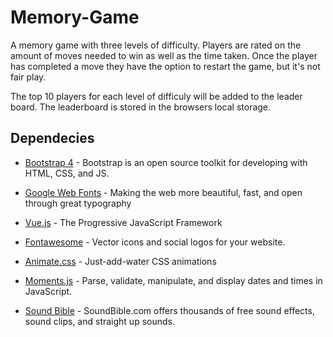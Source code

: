 # Memory-Game

A memory game with three levels of difficulty. Players are rated on the amount of moves needed to win as well as the time taken. Once the player has completed a move they have the option to restart the game, but it's not fair play.

The top 10 players for each level of difficuly will be added to the leader board. The leaderboard is stored in the browsers local storage.

## Dependecies

* [Bootstrap 4](https://getbootstrap.com/) - Bootstrap is an open source toolkit for developing with HTML, CSS, and JS.

* [Google Web Fonts](https://fonts.google.com/) - Making the web more beautiful, fast, and open through great typography

* [Vue.js](https://vuejs.org/) - The Progressive JavaScript Framework

* [Fontawesome](https://fontawesome.com/) - Vector icons and social logos for your website.

* [Animate.css](https://daneden.github.io/animate.css/) - Just-add-water CSS animations

* [Moments.js](https://momentjs.com/) - Parse, validate, manipulate, and display dates and times in JavaScript.

* [Sound Bible](http://soundbible.com) - SoundBible.com offers thousands of free sound effects, sound clips, and straight up sounds.